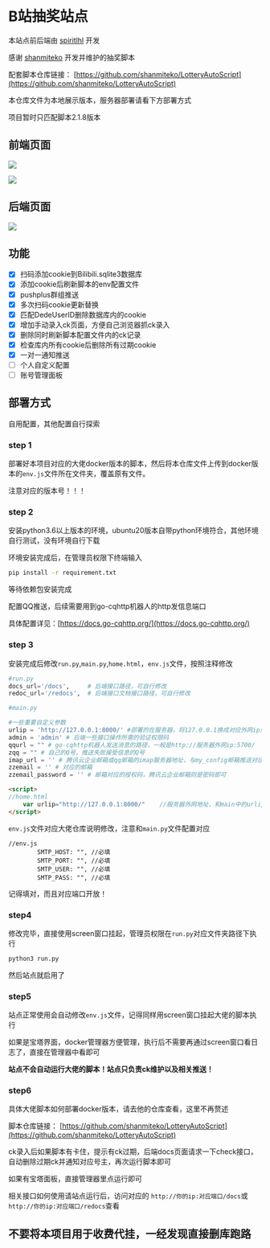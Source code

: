 # B站抽奖站点

本站点前后端由 [spiritlhl](https://github.com/spiritLHL) 开发

感谢 [shanmiteko](https://github.com/shanmiteko) 开发并维护的抽奖脚本

配套脚本仓库链接： [https://github.com/shanmiteko/LotteryAutoScript](https://github.com/shanmiteko/LotteryAutoScript)

本仓库文件为本地展示版本，服务器部署请看下方部署方式

项目暂时只匹配脚本2.1.8版本

## 前端页面

![](https://i.loli.net/2021/10/06/RmapSE8uMd4vKIj.png)

![](https://i.loli.net/2021/10/06/hsvX4Und5aoEp8D.png)

## 后端页面

![](https://i.loli.net/2021/10/06/BkE7oMjYTCsZf3q.png)

## 功能

- [x] 扫码添加cookie到Bilibili.sqlite3数据库
- [x] 添加cookie后刷新脚本的env配置文件
- [x] pushplus群组推送
- [x] 多次扫码cookie更新替换
- [x] 匹配DedeUserID删除数据库内的cookie
- [x] 增加手动录入ck页面，方便自己浏览器抓ck录入
- [x] 删除同时刷新脚本配置文件内的ck记录
- [x] 检查库内所有cookie后删除所有过期cookie
- [x] 一对一通知推送
- [ ] 个人自定义配置
- [ ] 账号管理面板

## 部署方式

自用配置，其他配置自行探索

### step 1

部署好本项目对应的大佬docker版本的脚本，然后将本仓库文件上传到docker版本的```env.js```文件所在文件夹，覆盖原有文件。

注意对应的版本号！！！

### step 2

安装python3.6以上版本的环境，ubuntu20版本自带python环境符合，其他环境自行测试，没有环境自行下载

环境安装完成后，在管理员权限下终端输入

```bash
pip install -r requirement.txt
```

等待依赖包安装完成

配置QQ推送，后续需要用到go-cqhttp机器人的http发信息端口

具体配置详见：[https://docs.go-cqhttp.org/](https://docs.go-cqhttp.org/)

### step 3

安装完成后修改```run.py```,```main.py```,```home.html```，```env.js```文件，按照注释修改

```python
#run.py
docs_url='/docs',     # 后端接口路径，可自行修改
redoc_url='/redocs',  # 后端接口文档接口路径，可自行修改
```

```python
#main.py

#一些重要自定义参数
urlip = 'http://127.0.0.1:8000/' #部署的在服务器，将127.0.0.1换成对应外网ip或域名，端口记得在服务器开放，可自己改为其他端口
admin = 'admin' # 后端一些接口操作所需的验证权限码
qqurl = "" # go-cqhttp机器人发送消息的路径，一般是http://服务器外网ip:5700/
zqq = "" # 自己的Q号，推送失败接受信息的Q号
imap_url = '' # 腾讯云企业邮箱或qq邮箱的imap服务器地址，与my_config邮箱推送对应
zzemail = '' # 对应的邮箱
zzemail_password = '' # 邮箱对应的授权码，腾讯云企业邮箱则是密码即可
```

```html
<script>
//home.html
    var urlip="http://127.0.0.1:8000/"    //服务器外网地址，和main中的urlip相同
</script>
```

```env.js```文件对应大佬仓库说明修改，注意和```main.py```文件配置对应

```
//env.js
        SMTP_HOST: "", //必填
        SMTP_PORT: "", //必填
        SMTP_USER: "", //必填
        SMTP_PASS: "", //必填
```

记得填对，而且对应端口开放！

### step4 

修改完毕，直接使用screen窗口挂起，管理员权限在```run.py```对应文件夹路径下执行

```bash
python3 run.py
```

然后站点就启用了

### step5

站点正常使用会自动修改```env.js```文件，记得同样用screen窗口挂起大佬的脚本执行

如果是宝塔界面，docker管理器方便管理，执行后不需要再通过screen窗口看日志了，直接在管理器中看即可

**站点不会自动运行大佬的脚本！站点只负责ck维护以及相关推送！**

### step6

具体大佬脚本如何部署docker版本，请去他的仓库查看，这里不再赘述

脚本仓库链接： [https://github.com/shanmiteko/LotteryAutoScript](https://github.com/shanmiteko/LotteryAutoScript)

ck录入后如果脚本有卡住，提示有ck过期，后端docs页面请求一下check接口，自动删除过期ck并通知对应号主，再次运行脚本即可

如果有宝塔面板，直接管理器里点运行即可

相关接口如何使用请站点运行后，访问对应的 ```http://你的ip:对应端口/docs```或```http://你的ip:对应端口/redocs```查看

## 不要将本项目用于收费代挂，一经发现直接删库跑路
